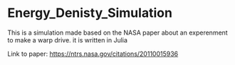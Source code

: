 # Energy_Denisty_Simulation

This is a simulation made based on the NASA paper about an experenment to make a warp drive. it is written in Julia

Link to paper: https://ntrs.nasa.gov/citations/20110015936
